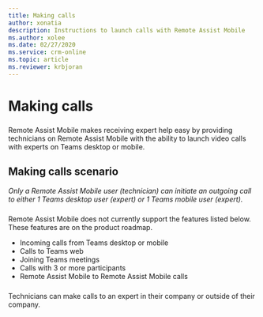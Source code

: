 ```yaml
---
title: Making calls
author: xonatia
description: Instructions to launch calls with Remote Assist Mobile
ms.author: xolee
ms.date: 02/27/2020
ms.service: crm-online
ms.topic: article
ms.reviewer: krbjoran
---
```

# Making calls 

###
Remote Assist Mobile makes receiving expert help easy by providing technicians on Remote Assist Mobile with the ability to launch video calls with experts on Teams desktop or mobile. 

## Making calls scenario
*Only a Remote Assist Mobile user (technician) can initiate an outgoing call to either 1 Teams desktop user (expert) or 1 Teams mobile user (expert).* 
###
Remote Assist Mobile does not currently support the features listed below. These features are on the product roadmap.
- Incoming calls from Teams desktop or mobile 
- Calls to Teams web 
- Joining Teams meetings 
- Calls with 3 or more participants 
- Remote Assist Mobile to Remote Assist Mobile calls 
###
Technicians can make calls to an expert in their company or outside of their company.

